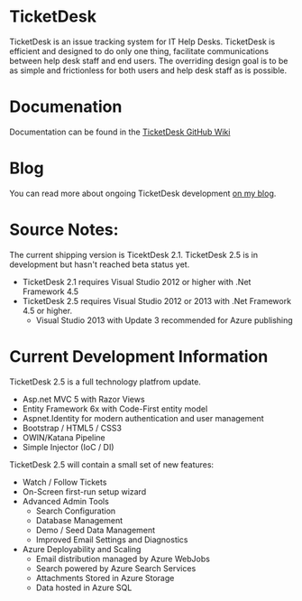 TicketDesk
==========
TicketDesk is an issue tracking system for IT Help Desks.
TicketDesk is efficient and designed to do only one thing, facilitate communications between help desk staff and end users. The overriding design goal is to be as simple and frictionless for both users and help desk staff as is possible.

Documenation
===========
Documentation can be found in the [TicketDesk GitHub Wiki](https://github.com/StephenRedd/TicketDesk/wiki)

Blog
===========
You can read more about ongoing TicketDesk development [on my blog](http://www.reddnet.net/ticketdesk/).

Source Notes:
===========

The current shipping version is TicektDesk 2.1. TicketDesk 2.5 is in development but hasn't reached beta status yet.

- TicketDesk 2.1 requires Visual Studio 2012 or higher with .Net Framework 4.5 
- TicketDesk 2.5 requires Visual Studio 2012 or 2013 with .Net Framework 4.5 or higher.
  - Visual Studio 2013 with Update 3 recommended for Azure publishing

Current Development Information
===========

TicketDesk 2.5 is a full technology platfrom update. 

 - Asp.net MVC 5 with Razor Views
 - Entity Framework 6x with Code-First entity model
 - Aspnet.Identity for modern authentication and user management
 - Bootstrap / HTML5 / CSS3
 - OWIN/Katana Pipeline
 - Simple Injector (IoC / DI)

TicketDesk 2.5 will contain a small set of new features:

 - Watch / Follow Tickets
 - On-Screen first-run setup wizard
 - Advanced Admin Tools
   - Search Configuration
   - Database Management
   - Demo / Seed Data Management
   - Improved Email Settings and Diagnostics
 - Azure Deployability and Scaling
   - Email distribution managed by Azure WebJobs
   - Search powered by Azure Search Services
   - Attachments Stored in Azure Storage
   - Data hosted in Azure SQL



